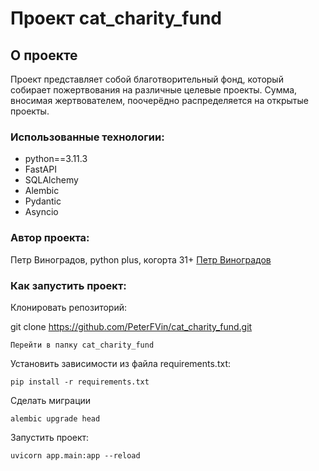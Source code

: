 # Проект cat_charity_fund

## О проекте

Проект представляет собой благотворительный фонд, который собирает пожертвования на различные целевые проекты. Сумма, вносимая жертвователем, поочерёдно распределяется на открытые проекты.

### Использованные технологии: 

 - python==3.11.3
 - FastAPI
 - SQLAlchemy
 - Alembic
 - Pydantic
 - Asyncio

 ### Автор проекта:

Петр Виноградов, python plus, когорта 31+
[Петр Виноградов](https://github.com/PeterFVin)

### Как запустить проект:

Клонировать репозиторий:

git clone https://github.com/PeterFVin/cat_charity_fund.git
```
Перейти в папку cat_charity_fund
```
Установить зависимости из файла requirements.txt:

```
pip install -r requirements.txt
```
Сделать миграции
```
alembic upgrade head
```
Запустить проект:

```
uvicorn app.main:app --reload
